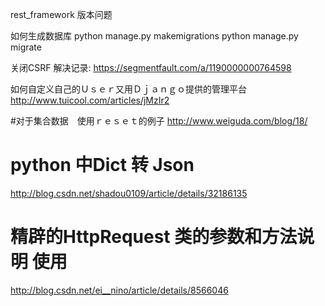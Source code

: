 rest_framework 版本问题

如何生成数据库
python manage.py makemigrations
python manage.py migrate

关闭CSRF 解决记录:
https://segmentfault.com/a/1190000000764598

如何自定义自己的Ｕｓｅｒ又用Ｄｊａｎｇｏ提供的管理平台
http://www.tuicool.com/articles/jMzIr2

#对于集合数据　使用ｒｅｓｅｔ的例子
http://www.weiguda.com/blog/18/

# python 中Dict 转 Json
http://blog.csdn.net/shadou0109/article/details/32186135

# 精辟的HttpRequest 类的参数和方法说明 使用
http://blog.csdn.net/ei__nino/article/details/8566046